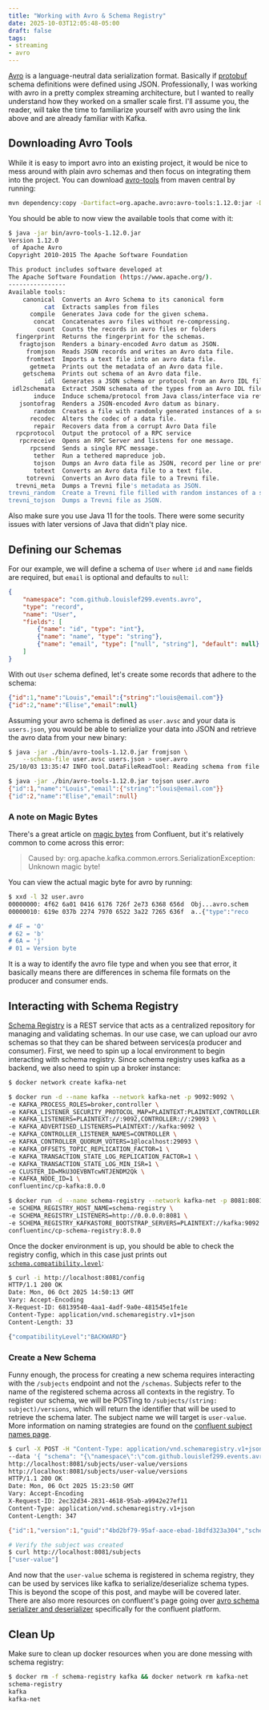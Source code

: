 ```yaml
---
title: "Working with Avro & Schema Registry"
date: 2025-10-03T12:05:48-05:00
draft: false
tags:
- streaming
- avro
---
```


[Avro][] is a language-neutral data serialization format. Basically if
[protobuf][] schema definitions were defined using JSON. Professionally, I was
working with avro in a pretty complex streaming architecture, but I wanted to
really understand how they worked on a smaller scale first. I'll assume you, the
reader, will take the time to familiarize yourself with avro using the link
above and are already familiar with Kafka.

## Downloading Avro Tools

While it is easy to import avro into an existing project, it would be nice to
mess around with plain avro schemas and then focus on integrating them into the
project. You can download [avro-tools][] from maven central by running:

```bash
mvn dependency:copy -Dartifact=org.apache.avro:avro-tools:1.12.0:jar -DoutputDirectory=./bin
```

You should be able to now view the available tools that come with it:

```bash
$ java -jar bin/avro-tools-1.12.0.jar
Version 1.12.0
 of Apache Avro
Copyright 2010-2015 The Apache Software Foundation

This product includes software developed at
The Apache Software Foundation (https://www.apache.org/).
----------------
Available tools:
    canonical  Converts an Avro Schema to its canonical form
          cat  Extracts samples from files
      compile  Generates Java code for the given schema.
       concat  Concatenates avro files without re-compressing.
        count  Counts the records in avro files or folders
  fingerprint  Returns the fingerprint for the schemas.
   fragtojson  Renders a binary-encoded Avro datum as JSON.
     fromjson  Reads JSON records and writes an Avro data file.
     fromtext  Imports a text file into an avro data file.
      getmeta  Prints out the metadata of an Avro data file.
    getschema  Prints out schema of an Avro data file.
          idl  Generates a JSON schema or protocol from an Avro IDL file
 idl2schemata  Extract JSON schemata of the types from an Avro IDL file
       induce  Induce schema/protocol from Java class/interface via reflection.
   jsontofrag  Renders a JSON-encoded Avro datum as binary.
       random  Creates a file with randomly generated instances of a schema.
      recodec  Alters the codec of a data file.
       repair  Recovers data from a corrupt Avro Data file
  rpcprotocol  Output the protocol of a RPC service
   rpcreceive  Opens an RPC Server and listens for one message.
      rpcsend  Sends a single RPC message.
       tether  Run a tethered mapreduce job.
       tojson  Dumps an Avro data file as JSON, record per line or pretty.
       totext  Converts an Avro data file to a text file.
     totrevni  Converts an Avro data file to a Trevni file.
  trevni_meta  Dumps a Trevni file's metadata as JSON.
trevni_random  Create a Trevni file filled with random instances of a schema.
trevni_tojson  Dumps a Trevni file as JSON.
```

Also make sure you use Java 11 for the tools. There were some security issues
with later versions of Java that didn't play nice.

## Defining our Schemas

For our example, we will define a schema of `User` where `id` and `name` fields
are required, but `email` is optional and defaults to `null`:

```json
{
    "namespace": "com.github.louislef299.events.avro",
    "type": "record",
    "name": "User",
    "fields": [
        {"name": "id", "type": "int"},
        {"name": "name", "type": "string"},
        {"name": "email", "type": ["null", "string"], "default": null}
    ]
}
```

With out `User` schema defined, let's create some records that adhere to the
schema:

```json
{"id":1,"name":"Louis","email":{"string":"louis@email.com"}}
{"id":2,"name":"Elise","email":null}
```

Assuming your avro schema is defined as `user.avsc` and your data is
`users.json`, you would be able to serialize your data into JSON and retrieve
the avro data from your new binary:

```bash
$ java -jar ./bin/avro-tools-1.12.0.jar fromjson \
    --schema-file user.avsc users.json > user.avro
25/10/03 13:35:47 INFO tool.DataFileReadTool: Reading schema from file 'user.avsc'

$ java -jar ./bin/avro-tools-1.12.0.jar tojson user.avro
{"id":1,"name":"Louis","email":{"string":"louis@email.com"}}
{"id":2,"name":"Elise","email":null}
```

### A note on Magic Bytes

There's a great article on [magic bytes][] from Confluent, but it's relatively
common to come across this error:

> Caused by: org.apache.kafka.common.errors.SerializationException: Unknown
> magic byte!

You can view the actual magic byte for avro by running:

```bash
$ xxd -l 32 user.avro
00000000: 4f62 6a01 0416 6176 726f 2e73 6368 656d  Obj...avro.schem
00000010: 619e 037b 2274 7970 6522 3a22 7265 636f  a..{"type":"reco

# 4F = 'O'
# 62 = 'b'
# 6A = 'j'
# 01 = Version byte
```

It is a way to identify the avro file type and when you see that error, it
basically means there are differences in schema file formats on the producer and
consumer ends.

## Interacting with Schema Registry

[Schema Registry][] is a REST service that acts as a centralized repository for
managing and validating schemas. In our use case, we can upload our avro schemas
so that they can be shared between services(a producer and consumer). First, we
need to spin up a local environment to begin interacting with schema registry.
Since schema registry uses kafka as a backend, we also need to spin up a broker
instance:

<!-- markdownlint-disable MD013 -->
```bash
$ docker network create kafka-net

$ docker run -d --name kafka --network kafka-net -p 9092:9092 \
-e KAFKA_PROCESS_ROLES=broker,controller \
-e KAFKA_LISTENER_SECURITY_PROTOCOL_MAP=PLAINTEXT:PLAINTEXT,CONTROLLER:PLAINTEXT \
-e KAFKA_LISTENERS=PLAINTEXT://:9092,CONTROLLER://:29093 \
-e KAFKA_ADVERTISED_LISTENERS=PLAINTEXT://kafka:9092 \
-e KAFKA_CONTROLLER_LISTENER_NAMES=CONTROLLER \
-e KAFKA_CONTROLLER_QUORUM_VOTERS=1@localhost:29093 \
-e KAFKA_OFFSETS_TOPIC_REPLICATION_FACTOR=1 \
-e KAFKA_TRANSACTION_STATE_LOG_REPLICATION_FACTOR=1 \
-e KAFKA_TRANSACTION_STATE_LOG_MIN_ISR=1 \
-e CLUSTER_ID=MkU3OEVBNTcwNTJENDM2Qk \
-e KAFKA_NODE_ID=1 \
confluentinc/cp-kafka:8.0.0

$ docker run -d --name schema-registry --network kafka-net -p 8081:8081 \
-e SCHEMA_REGISTRY_HOST_NAME=schema-registry \
-e SCHEMA_REGISTRY_LISTENERS=http://0.0.0.0:8081 \
-e SCHEMA_REGISTRY_KAFKASTORE_BOOTSTRAP_SERVERS=PLAINTEXT://kafka:9092 \
confluentinc/cp-schema-registry:8.0.0
```
<!-- markdownlint-enable MD013 -->

Once the docker environment is up, you should be able to check the registry
config, which in this case just prints out [`schema.compatibility.level`][]:

```bash
$ curl -i http://localhost:8081/config  
HTTP/1.1 200 OK
Date: Mon, 06 Oct 2025 14:50:13 GMT
Vary: Accept-Encoding
X-Request-ID: 68139540-4aa1-4adf-9a0e-481545e1fe1e
Content-Type: application/vnd.schemaregistry.v1+json
Content-Length: 33

{"compatibilityLevel":"BACKWARD"}
```

### Create a New Schema

Funny enough, the process for creating a new schema requires interacting with
the `/subjects` endpoint and not the `/schemas`. Subjects refer to the name of
the registered schema across all contexts in the registry. To register our
schema, we will be POSTing to `/subjects/(string: subject)/versions`, which will
return the identifier that will be used to retrieve the schema later. The
subject name we will target is `user-value`. More information on naming
strategies are found on the [confluent subject names page][].

<!-- markdownlint-disable MD013 -->
```bash
$ curl -X POST -H "Content-Type: application/vnd.schemaregistry.v1+json" \
--data '{ "schema": "{\"namespace\":\"com.github.louislef299.events.avro\",\"type\":\"record\",\"name\":\"User\",\"fields\":[{\"name\":\"id\",\"type\":\"int\"},{\"name\":\"name\",\"type\":\"string\"},{\"name\":\"email\",\"type\":[\"null\",\"string\"],\"default\":null}]}" }' \
http://localhost:8081/subjects/user-value/versions
http://localhost:8081/subjects/user-value/versions
HTTP/1.1 200 OK
Date: Mon, 06 Oct 2025 15:23:50 GMT
Vary: Accept-Encoding
X-Request-ID: 2ec32d34-2831-4618-95ab-a9942e27ef11
Content-Type: application/vnd.schemaregistry.v1+json
Content-Length: 347

{"id":1,"version":1,"guid":"4bd2bf79-95af-aace-ebad-18dfd323a304","schemaType":"AVRO","schema":"{\"type\":\"record\",\"name\":\"User\",\"namespace\":\"com.github.louislef299.events.avro\",\"fields\":[{\"name\":\"id\",\"type\":\"int\"},{\"name\":\"name\",\"type\":\"string\"},{\"name\":\"email\",\"type\":[\"null\",\"string\"],\"default\":null}]}"}

# Verify the subject was created
$ curl http://localhost:8081/subjects 
["user-value"]
```
<!-- markdownlint-enable MD013 -->

And now that the `user-value` schema is registered in schema registry, they can
be used by services like kafka to serialize/deserialize schema types. This is
beyond the scope of this post, and maybe will be covered later. There are also
more resources on confluent's page going over [avro schema serializer and
deserializer][] specifically for the confluent platform.

## Clean Up

Make sure to clean up docker resources when you are done messing with schema
registry:

```bash
$ docker rm -f schema-registry kafka && docker network rm kafka-net
schema-registry
kafka
kafka-net
```

[`schema.compatibility.level`]: https://docs.confluent.io/platform/current/schema-registry/installation/config.html#schema-compatibility-level
[Avro]: https://avro.apache.org/
[avro-tools]: https://mvnrepository.com/artifact/org.apache.avro/avro-tools
[avro schema serializer and deserializer]: https://docs.confluent.io/platform/current/schema-registry/fundamentals/serdes-develop/serdes-avro.html
[confluent subject names page]: https://docs.confluent.io/platform/current/schema-registry/fundamentals/serdes-develop/index.html#sr-schemas-subject-name-strategies-work
[magic bytes]: https://www.confluent.io/blog/how-to-fix-unknown-magic-byte-errors-in-apache-kafka/
[protobuf]: https://protobuf.dev/
[Schema Registry]: https://docs.confluent.io/platform/current/schema-registry/index.html
